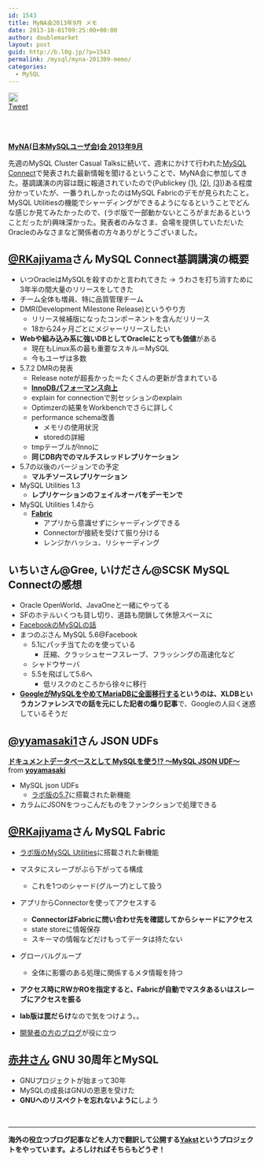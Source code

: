 ```yaml
---
id: 1543
title: MyNA会2013年9月 メモ
date: 2013-10-01T09:25:00+00:00
author: doublemarket
layout: post
guid: http://b.l0g.jp/?p=1543
permalink: /mysql/myna-201309-memo/
categories:
  - MySQL
---
```

<div class='wp_social_bookmarking_light'>
  <div class="wsbl_hatena_button">
    <a href="http://b.hatena.ne.jp/entry/http://b.l0g.jp/mysql/myna-201309-memo/" class="hatena-bookmark-button" data-hatena-bookmark-title="MyNA会2013年9月 メモ" data-hatena-bookmark-layout="standard" title="このエントリーをはてなブックマークに追加"> <img src="//b.hatena.ne.jp/images/entry-button/button-only@2x.png" alt="このエントリーをはてなブックマークに追加" width="20" height="20" style="border: none;" /></a>
  </div>
  
  <div class="wsbl_facebook_like">
    <div id="fb-root">
    </div><fb:like href="http://b.l0g.jp/mysql/myna-201309-memo/" layout="button_count" action="like" width="100" share="false" show_faces="false" ></fb:like>
  </div>
  
  <div class="wsbl_twitter">
    <a href="https://twitter.com/share" class="twitter-share-button"{count} data-url="http://b.l0g.jp/mysql/myna-201309-memo/" data-text="MyNA会2013年9月 メモ" data-via="dblmkt " data-lang="ja">Tweet</a>
  </div>
  
  <div class="wsbl_google_plus_one">
    <g:plusone size="medium" annotation="none" href="http://b.l0g.jp/mysql/myna-201309-memo/" ></g:plusone>
  </div>
</div>

<br class='wp_social_bookmarking_light_clear' />

&nbsp;

**<a href="http://atnd.org/events/43746" target="_blank">MyNA(日本MySQLユーザ会)会 2013年9月</a>**

先週のMySQL Cluster Casual Talksに続いて、週末にかけて行われた<a href="http://www.oracle.com/mysqlconnect/index.html" target="_blank">MySQL Connect</a>で発表された最新情報を聞けるということで、MyNA会に参加してきた。基調講演の内容は既に報道されていたので(Publickey <a href="http://www.publickey1.jp/blog/13/facebookmysqlmysql_connect_2013.html" target="_blank">(1)</a>, <a href="http://www.publickey1.jp/blog/13/facebooktwitterpaypallinkedinmysqlmysqlmysql_connect_2013.html" target="_blank">(2)</a>, <a href="http://www.publickey1.jp/blog/13/mysql_572mysqlmysql_connect_2013.html" target="_blank">(3)</a>)ある程度分かっていたが、一番うれしかったのはMySQL Fabricのデモが見られたこと。MySQL Utilitiesの機能でシャーディングができるようになるということでどんな感じか見てみたかったので、(ラボ版で一部動かないところがまだあるということだったが)興味深かった。発表者のみなさま、会場を提供していただいたOracleのみなさまなど関係者の方々ありがとうございました。

## <a href="https://twitter.com/RKajiyama" target="_blank">@RKajiyama</a>さん MySQL Connect基調講演の概要

  * いつOracleはMySQLを殺すのかと言われてきた → うわさを打ち消すために3年半の間大量のリリースをしてきた
  * チーム全体も増員、特に品質管理チーム
  * DMR(Development Milestone Release)というやり方 
      * リリース候補版になったコンポーネントを含んだリリース
      * 18から24ヶ月ごとにメジャーリリースしたい
  * **Webや組み込み系に強いDBとしてOracleにとっても価値**がある 
      * 現在もLinux系の最も重要なスキル＝MySQL
      * 今もユーザは多数
  * 5.7.2 DMRの発表 
      * Release noteが超長かった＝たくさんの更新が含まれている
      * **<a href="https://blogs.oracle.com/mysqlinnodb/entry/innodb_5_7_performance_improvements" target="_blank">InnoDBパフォーマンス向上</a>**
      * explain for connectionで別セッションのexplain
      * Optimzerの結果をWorkbenchでさらに詳しく
      * performance schema改善 
          * メモリの使用状況
          * storedの詳細
      * tmpテーブルがInnoに
      * **同じDB内でのマルチスレッドレプリケーション**
  * 5.7の以後のバージョンでの予定 
      * **マルチソースレプリケーション**
  * MySQL Utilities 1.3 
      * **レプリケーションのフェイルオーバをデーモンで**
  * MySQL Utilities 1.4から 
      * **<a href="http://www.slideshare.net/nixnutz/mysql-57-fabric-high-availability-and-sharding" target="_blank">Fabric</a>** 
          * アプリから意識せずにシャーディングできる
          * Connectorが接続を受けて振り分ける
          * レンジかハッシュ、リシャーディング

## いちいさん@Gree, いけださん@SCSK MySQL Connectの感想

  * Oracle OpenWorld、JavaOneと一緒にやってる
  * SFのホテルいくつも貸し切り、道路も閉鎖して休憩スペースに
  * <a href="http://medianetwork.oracle.com/video/player/2686429205001" target="_blank">FacebookのMySQLの話</a>
  * まつのぶさん MySQL 5.6@Facebook 
      * 5.1にパッチ当てたのを使っている 
          * 圧縮、クラッシュセーフスレーブ、フラッシングの高速化など
      * シャドウサーバ
      * 5.5を飛ばして5.6へ 
          * 低リスクのところから徐々に移行
  * **<a href="http://www.theregister.co.uk/2013/09/12/google_mariadb_mysql_migration/" target="_blank">GoogleがMySQLをやめてMariaDBに全面移行する</a>というのは、XLDBというカンファレンスでの話を元にした記者の煽り記事**で、Googleの人曰く迷惑しているそうだ

## <a href="https://twitter.com/yyamasaki1" target="_blank">@yyamasaki1</a>さん JSON UDFs

<div style="margin-bottom:5px">
  <strong> <a href="https://www.slideshare.net/yoyamasaki/my-sql-jsonudf" title="ドキュメントデータベースとして MySQLを使う!? ～MySQL JSON UDF～" target="_blank">ドキュメントデータベースとして MySQLを使う!? ～MySQL JSON UDF～</a> </strong> from <strong><a href="http://www.slideshare.net/yoyamasaki" target="_blank">yoyamasaki</a></strong>
</div>

  * MySQL json UDFs 
      * <a href="http://labs.mysql.com/" target="_blank">ラボ版の5.7</a>に搭載された新機能
  * カラムにJSONをつっこんだものをファンクションで処理できる

## <a href="https://twitter.com/RKajiyama" target="_blank">@RKajiyama</a>さん MySQL Fabric

  * <a href="http://labs.mysql.com/" target="_blank">ラボ版のMySQL Utilities</a>に搭載された新機能
  * マスタにスレーブがぶら下がってる構成 
      * これを1つのシャード(グループ)として扱う
  * アプリからConnectorを使ってアクセスする 
      * **ConnectorはFabricに問い合わせ先を確認してからシャードにアクセス**
      * state storeに情報保存
      * スキーマの情報などだけもってデータは持たない

  * グローバルグループ 
      * 全体に影響のある処理に関係するメタ情報を持つ
  * **アクセス時にRWかROを指定すると、Fabricが自動でマスタあるいはスレーブにアクセスを振る**
  * **lab版は罠だらけ**なので気をつけよう。。
  * <a href="http://vnwrites.blogspot.jp/" target="_blank">開発者の方のブログ</a>が役に立つ

## <a href="https://twitter.com/mktredwell" target="_blank">赤井さん</a> GNU 30周年とMySQL

  * GNUプロジェクトが始まって30年
  * MySQLの成長はGNUの恩恵を受けた
  * **GNUへのリスペクトを忘れないように**しよう

&nbsp;

* * *

**海外の役立つブログ記事などを人力で翻訳して公開する[Yakst](https://yakst.com/ja)というプロジェクトをやっています。よろしければそちらもどうぞ！**